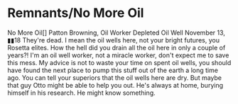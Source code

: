 # Remnants/No More Oil

No More Oil[]
Patton Browning, Oil Worker
Depleted Oil Well
November 13, ▮▮18
They're dead. I mean the oil wells here, not your bright futures, you Rosetta elites. How the hell did you drain all the oil here in only a couple of years?! I'm an oil well worker, not a miracle worker, don't expect me to save this mess.
My advice is not to waste your time on spent oil wells, you should have found the next place to pump this stuff out of the earth a long time ago. You can tell your superiors that the oil wells here are dry. But maybe that guy Otto might be able to help you out. He's always at home, burying himself in his research. He might know something.
